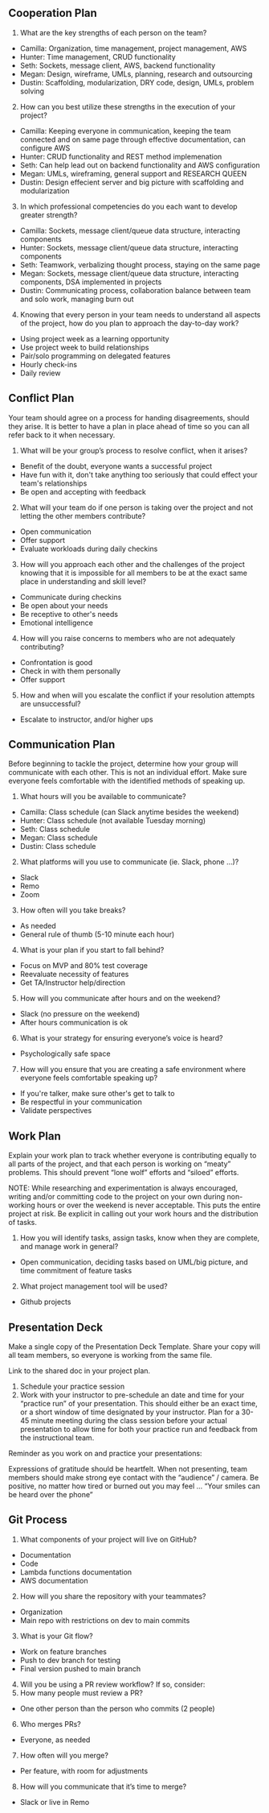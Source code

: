## Cooperation Plan

1. What are the key strengths of each person on the team?
  - Camilla: Organization, time management, project management, AWS
  - Hunter: Time management, CRUD functionality
  - Seth: Sockets, message client, AWS, backend functionality
  - Megan: Design, wireframe, UMLs, planning, research and outsourcing
  - Dustin: Scaffolding, modularization, DRY code, design, UMLs, problem solving
  
2. How can you best utilize these strengths in the execution of your project?
  - Camilla: Keeping everyone in communication, keeping the team connected and on same page through effective documentation, can configure AWS 
  - Hunter: CRUD functionality and REST method implemenation
  - Seth: Can help lead out on backend functionality and AWS configuration
  - Megan: UMLs, wireframing, general support and RESEARCH QUEEN
  - Dustin: Design effecient server and big picture with scaffolding and modularization
  
3. In which professional competencies do you each want to develop greater strength?
  - Camilla: Sockets, message client/queue data structure, interacting components
  - Hunter: Sockets, message client/queue data structure, interacting components
  - Seth: Teamwork, verbalizing thought process, staying on the same page
  - Megan: Sockets, message client/queue data structure, interacting components, DSA implemented in projects
  - Dustin: Communicating process, collaboration balance between team and solo work, managing burn out
  
4. Knowing that every person in your team needs to understand all aspects of the project, how do you plan to approach the day-to-day work?
  - Using project week as a learning opportunity
  - Use project week to build relationships
  - Pair/solo programming on delegated features
  - Hourly check-ins
  - Daily review

## Conflict Plan

Your team should agree on a process for handing disagreements, should they arise. It is better to have a plan in place ahead of time so you can all refer back to it when necessary.

1. What will be your group’s process to resolve conflict, when it arises?
  - Benefit of the doubt, everyone wants a successful project
  - Have fun with it, don't take anything too seriously that could effect your team's relationships
  - Be open and accepting with feedback
  
2. What will your team do if one person is taking over the project and not letting the other members contribute?
  - Open communication
  - Offer support
  - Evaluate workloads during daily checkins
  
3. How will you approach each other and the challenges of the project knowing that it is impossible for all members to be at the exact same place in understanding and skill level?
  - Communicate during checkins
  - Be open about your needs
  - Be receptive to other's needs
  - Emotional intelligence
  
4. How will you raise concerns to members who are not adequately contributing?
  - Confrontation is good
  - Check in with them personally
  - Offer support
  
5. How and when will you escalate the conflict if your resolution attempts are unsuccessful?
  - Escalate to instructor, and/or higher ups

## Communication Plan

Before beginning to tackle the project, determine how your group will communicate with each other. This is not an individual effort. Make sure everyone feels comfortable with the identified methods of speaking up.

1. What hours will you be available to communicate?
  - Camilla: Class schedule (can Slack anytime besides the weekend)
  - Hunter: Class schedule (not available Tuesday morning)
  - Seth: Class schedule
  - Megan: Class schedule 
  - Dustin: Class schedule
  
2. What platforms will you use to communicate (ie. Slack, phone …)?
  - Slack
  - Remo
  - Zoom
  
3. How often will you take breaks?
  - As needed
  - General rule of thumb (5-10 minute each hour)
  
4. What is your plan if you start to fall behind?
  - Focus on MVP and 80% test coverage
  - Reevaluate necessity of features
  - Get TA/Instructor help/direction
  
5. How will you communicate after hours and on the weekend?
  - Slack (no pressure on the weekend)
  - After hours communication is ok 
  
6. What is your strategy for ensuring everyone’s voice is heard?
  - Psychologically safe space
  
7. How will you ensure that you are creating a safe environment where everyone feels comfortable speaking up?
  - If you're talker, make sure other's get to talk to
  - Be respectful in your communication
  - Validate perspectives
  
## Work Plan

Explain your work plan to track whether everyone is contributing equally to all parts of the project, and that each person is working on “meaty” problems. This should prevent “lone wolf” efforts and “siloed” efforts.

NOTE: While researching and experimentation is always encouraged, writing and/or committing code to the project on your own during non-working hours or over the weekend is never acceptable. This puts the entire project at risk. Be explicit in calling out your work hours and the distribution of tasks.

1. How you will identify tasks, assign tasks, know when they are complete, and manage work in general?
  - Open communication, deciding tasks based on UML/big picture, and time commitment of feature tasks

2. What project management tool will be used?
  - Github projects
  
## Presentation Deck

Make a single copy of the Presentation Deck Template. Share your copy will all team members, so everyone is working from the same file.

Link to the shared doc in your project plan.

1. Schedule your practice session
2. Work with your instructor to pre-schedule an date and time for your “practice run” of your presentation. This should either be an exact time, or a short window of time designated by your instructor. Plan for a 30-45 minute meeting during the class session before your actual presentation to allow time for both your practice run and feedback from the instructional team.

Reminder as you work on and practice your presentations:

Expressions of gratitude should be heartfelt.
When not presenting, team members should make strong eye contact with the “audience” / camera.
Be positive, no matter how tired or burned out you may feel … “Your smiles can be heard over the phone”

## Git Process

1. What components of your project will live on GitHub?
  - Documentation
  - Code
  - Lambda functions documentation
  - AWS documentation
  
2. How will you share the repository with your teammates?
  - Organization
  - Main repo with restrictions on dev to main commits
  
3. What is your Git flow?
  - Work on feature branches
  - Push to dev branch for testing
  - Final version pushed to main branch
  
4. Will you be using a PR review workflow? If so, consider:
5. How many people must review a PR?
  - One other person than the person who commits (2 people)
6. Who merges PRs?
  - Everyone, as needed
  
7. How often will you merge?
  - Per feature, with room for adjustments
  
8. How will you communicate that it’s time to merge?
- Slack or live in Remo
